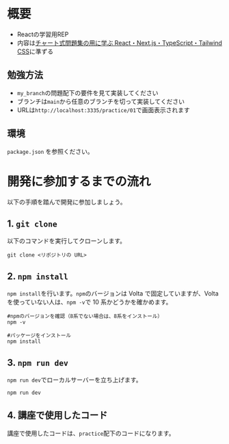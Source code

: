# 概要
- Reactの学習用REP
- 内容は[チャート式問題集の用に学ぶ React・Next.js・TypeScript・Tailwind CSS](https://www.udemy.com/course/react-chart-app/)に準ずる

## 勉強方法
- `my_branch`の問題配下の要件を見て実装してください
- ブランチは`main`から任意のブランチを切って実装してください
- URLは`http://localhost:3335/practice/01`で画面表示されます

## 環境

`package.json` を参照ください。

# 開発に参加するまでの流れ

以下の手順を踏んで開発に参加しましょう。

## 1. `git clone`

以下のコマンドを実行してクローンします。

```shell
git clone <リポジトリの URL>
```

## 2. `npm install`

`npm install`を行います。`npm`のバージョンは Volta で固定していますが、Volta を使っていない人は、`npm -v`で 10 系かどうかを確かめます。

```shell
#npmのバージョンを確認（8系でない場合は、8系をインストール）
npm -v

#パッケージをインストール
npm install
```


## 3. `npm run dev`

`npm run dev`でローカルサーバーを立ち上げます。

```shell
npm run dev
```


## 4. 講座で使用したコード
講座で使用したコードは、`practice`配下のコードになります。
